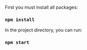 First you must install all packages:

### `npm install`

In the project directory, you can run:

### `npm start`

